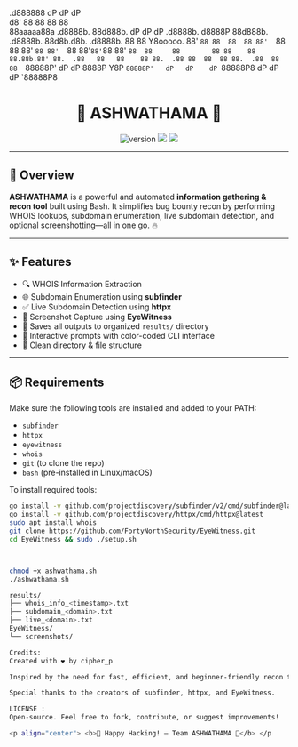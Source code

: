 
 .d888888           dP                             dP   dP                                    
d8'    88           88                             88   88                                    
88aaaaa88a .d8888b. 88d888b. dP  dP  dP .d8888b. d8888P 88d888b. .d8888b. 88d8b.d8b. .d8888b. 
88     88  Y8ooooo. 88'  `88 88  88  88 88'  `88   88   88'  `88 88'  `88 88'`88'`88 88'  `88 
88     88        88 88    88 88.88b.88' 88.  .88   88   88    88 88.  .88 88  88  88 88.  .88 
88     88  `88888P' dP    dP 8888P Y8P  `88888P'   dP   dP    dP `88888P8 dP  dP  dP `88888P8 


<h1 align="center" style="font-weight: bold;">
  🔱 ASHWATHAMA 🔱
</h1>

<p align="center">
  <img src="https://img.shields.io/badge/version-1.0-blue.svg" alt="version" />
  <img src="https://img.shields.io/badge/bash-script-green" />
  <img src="https://img.shields.io/badge/author-cipher_p-red" />
</p>

---

## 🚀 Overview

**ASHWATHAMA** is a powerful and automated **information gathering & recon tool** built using Bash. It simplifies bug bounty recon by performing WHOIS lookups, subdomain enumeration, live subdomain detection, and optional screenshotting—all in one go. 🔥

---

## ✨ Features

- 🔍 WHOIS Information Extraction
- 🌐 Subdomain Enumeration using **subfinder**
- ✅ Live Subdomain Detection using **httpx**
- 📸 Screenshot Capture using **EyeWitness**
- 🧾 Saves all outputs to organized `results/` directory
- 🧠 Interactive prompts with color-coded CLI interface
- 📂 Clean directory & file structure

---

## 📦 Requirements

Make sure the following tools are installed and added to your PATH:

- `subfinder`
- `httpx`
- `eyewitness`
- `whois`
- `git` (to clone the repo)
- `bash` (pre-installed in Linux/macOS)

To install required tools:

```bash
go install -v github.com/projectdiscovery/subfinder/v2/cmd/subfinder@latest
go install -v github.com/projectdiscovery/httpx/cmd/httpx@latest
sudo apt install whois
git clone https://github.com/FortyNorthSecurity/EyeWitness.git
cd EyeWitness && sudo ./setup.sh



chmod +x ashwathama.sh
./ashwathama.sh

results/
├── whois_info_<timestamp>.txt
├── subdomain_<domain>.txt
├── live_<domain>.txt
EyeWitness/
└── screenshots/

Credits:
Created with ❤️ by cipher_p

Inspired by the need for fast, efficient, and beginner-friendly recon tools in the bug bounty space.

Special thanks to the creators of subfinder, httpx, and EyeWitness.

LICENSE :
Open-source. Feel free to fork, contribute, or suggest improvements!

<p align="center"> <b>🧠 Happy Hacking! — Team ASHWATHAMA 🔱</b> </p

